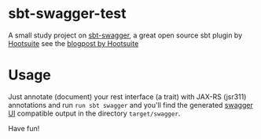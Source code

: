 # sbt-swagger-test
A small study project on [sbt-swagger](https://github.com/hootsuite/sbt-swagger), a great open source sbt plugin by [Hootsuite](https://github.com/hootsuite)
see the [blogpost by Hootsuite](http://code.hootsuite.com/sbt-swagger-for-scala/#more-4135)

# Usage
Just annotate (document) your rest interface (a trait) with JAX-RS (jsr311) annotations and run `run sbt swagger` and you'll find the generated 
[swagger UI](https://github.com/swagger-api/swagger-ui) compatible output in the directory `target/swagger`.

Have fun!    